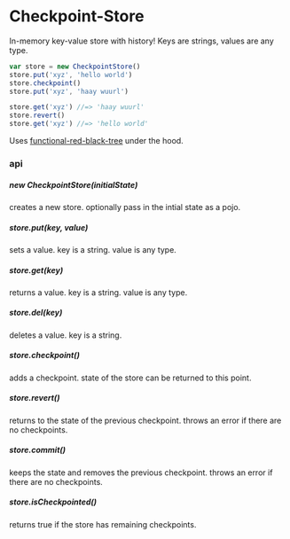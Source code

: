 # Checkpoint-Store

In-memory key-value store with history!
Keys are strings, values are any type.

```js
var store = new CheckpointStore()
store.put('xyz', 'hello world')
store.checkpoint()
store.put('xyz', 'haay wuurl')

store.get('xyz') //=> 'haay wuurl'
store.revert()
store.get('xyz') //=> 'hello world'
```

Uses [functional-red-black-tree](https://github.com/mikolalysenko/functional-red-black-tree) under the hood.

### api

##### new CheckpointStore(initialState)

creates a new store. optionally pass in the intial state as a pojo.

##### store.put(key, value)

sets a value. key is a string. value is any type.

##### store.get(key)

returns a value. key is a string. value is any type.

##### store.del(key)

deletes a value. key is a string.

##### store.checkpoint()

adds a checkpoint. state of the store can be returned to this point.

##### store.revert()

returns to the state of the previous checkpoint. throws an error if there are no checkpoints.

##### store.commit()

keeps the state and removes the previous checkpoint. throws an error if there are no checkpoints.

##### store.isCheckpointed()

returns true if the store has remaining checkpoints.